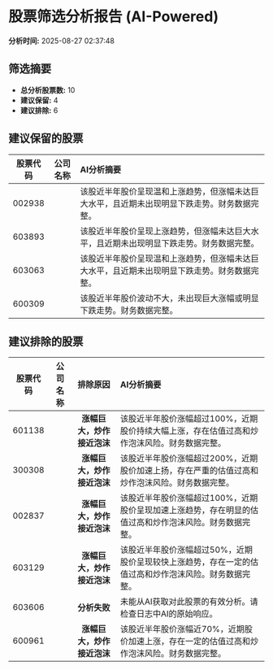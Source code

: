 # 股票筛选分析报告 (AI-Powered)

**分析时间:** 2025-08-27 02:37:48

## 筛选摘要

- **总分析股票数:** 10
- **建议保留:** 4
- **建议排除:** 6

## 建议保留的股票

| 股票代码 | 公司名称 | AI分析摘要 |
|:---:|:---:|:---|
| 002938 |  | 该股近半年股价呈现温和上涨趋势，但涨幅未达巨大水平，且近期未出现明显下跌走势。财务数据完整。 |
| 603893 |  | 该股近半年股价呈现上涨趋势，但涨幅未达巨大水平，且近期未出现明显下跌走势。财务数据完整。 |
| 603063 |  | 该股近半年股价呈现温和上涨趋势，但涨幅未达巨大水平，且近期未出现明显下跌走势。财务数据完整。 |
| 600309 |  | 该股近半年股价波动不大，未出现巨大涨幅或明显下跌走势。财务数据完整。 |

## 建议排除的股票

| 股票代码 | 公司名称 | 排除原因 | AI分析摘要 |
|:---:|:---:|:---:|:---|
| 601138 |  | **涨幅巨大，炒作接近泡沫** | 该股近半年股价涨幅超过100%，近期股价持续大幅上涨，存在估值过高和炒作泡沫风险。财务数据完整。 |
| 300308 |  | **涨幅巨大，炒作接近泡沫** | 该股近半年股价涨幅超过200%，近期股价加速上扬，存在严重的估值过高和炒作泡沫风险。财务数据完整。 |
| 002837 |  | **涨幅巨大，炒作接近泡沫** | 该股近半年股价涨幅超过100%，近期股价呈现加速上涨趋势，存在明显的估值过高和炒作泡沫风险。财务数据完整。 |
| 603129 |  | **涨幅巨大，炒作接近泡沫** | 该股近半年股价涨幅超过50%，近期股价呈现较快上涨趋势，存在一定的估值过高和炒作泡沫风险。财务数据完整。 |
| 603606 |  | **分析失败** | 未能从AI获取对此股票的有效分析。请检查日志中AI的原始响应。 |
| 600961 |  | **涨幅巨大，炒作接近泡沫** | 该股近半年股价涨幅近70%，近期股价加速上涨，存在一定的估值过高和炒作泡沫风险。财务数据完整。 |

